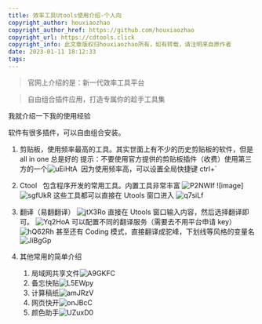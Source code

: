 ```yaml
---
title: 效率工具Utools使用介绍-个人向
copyright_author: houxiaozhao
copyright_author_href: https://github.com/houxiaozhao
copyright_url: https://cdtools.click
copyright_info: 此文章版权归houxiaozhao所有，如有转载，请注明来自原作者
date: 2023-01-11 18:12:33
tags:
---
```


> 官网上介绍的是：新一代效率工具平台

> 自由组合插件应用，打造专属你的趁手工具集

我就介绍一下我的使用经验

软件有很多插件，可以自由组合安装。

1.  剪贴板，使用频率最高的工具。其实世面上有不少的历史剪贴板的软件，但是 all in one 总是好的 ​ 提示：不要使用官方提供的剪贴板插件（收费）使用第三方的一个![uEiHtA](https://cdn.jsdelivr.net/gh/houxiaozhao/imageLibrary@master/uPic/2023/09/04/uEiHtA.png) ​ 因为使用频率高，可以设置全局快捷键 ctrl+\`
2.  Ctool   包含程序开发的常用工具。内置工具非常丰富
    ![P2NWIf](https://cdn.jsdelivr.net/gh/houxiaozhao/imageLibrary@master/uPic/2023/09/04/P2NWIf.png)
    ![image]![sgfUkR](https://cdn.jsdelivr.net/gh/houxiaozhao/imageLibrary@master/uPic/2023/09/04/sgfUkR.png)
    这些工具都可以直接在 Utools 窗口进入
    ![q7siLf](https://cdn.jsdelivr.net/gh/houxiaozhao/imageLibrary@master/uPic/2023/09/04/q7siLf.png)
3.  翻译（易翻翻译）
    ![jtX3Ro](https://cdn.jsdelivr.net/gh/houxiaozhao/imageLibrary@master/uPic/2023/09/04/jtX3Ro.png)
    直接在 Utools 窗口输入内容，然后选择翻译即可。
    ![Yq2HoA](https://cdn.jsdelivr.net/gh/houxiaozhao/imageLibrary@master/uPic/2023/09/04/Yq2HoA.png)
    可以配置不同的翻译服务（需要去不用平台申请 key）
    ![hQ62Rh](https://cdn.jsdelivr.net/gh/houxiaozhao/imageLibrary@master/uPic/2023/09/04/hQ62Rh.png)
    甚至还有 Coding 模式，直接翻译成驼峰，下划线等风格的变量名
    ![JiBgGp](https://cdn.jsdelivr.net/gh/houxiaozhao/imageLibrary@master/uPic/2023/09/04/JiBgGp.png)
4.  其他常用的简单介绍

    1.  局域网共享文件![A9GKFC](https://cdn.jsdelivr.net/gh/houxiaozhao/imageLibrary@master/uPic/2023/09/04/A9GKFC.png)
    2.  备忘快贴![L5EWpy](https://cdn.jsdelivr.net/gh/houxiaozhao/imageLibrary@master/uPic/2023/09/04/L5EWpy.png)
    3.  计算稿纸![amJRzV](https://cdn.jsdelivr.net/gh/houxiaozhao/imageLibrary@master/uPic/2023/09/04/amJRzV.png)
    4.  网页快开![onJBcC](https://cdn.jsdelivr.net/gh/houxiaozhao/imageLibrary@master/uPic/2023/09/04/onJBcC.png)
    5.  颜色助手![UZuxD0](https://cdn.jsdelivr.net/gh/houxiaozhao/imageLibrary@master/uPic/2023/09/04/UZuxD0.png)
